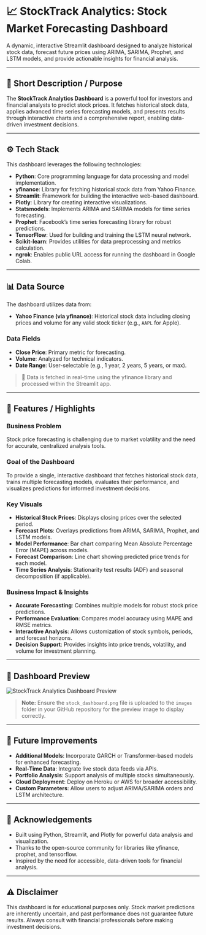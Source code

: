 # 📈 StockTrack Analytics: Stock Market Forecasting Dashboard

A dynamic, interactive Streamlit dashboard designed to analyze historical stock data, forecast future prices using ARIMA, SARIMA, Prophet, and LSTM models, and provide actionable insights for financial analysis.

---

## 🎯 Short Description / Purpose

The **StockTrack Analytics Dashboard** is a powerful tool for investors and financial analysts to predict stock prices. It fetches historical stock data, applies advanced time series forecasting models, and presents results through interactive charts and a comprehensive report, enabling data-driven investment decisions.

---

## ⚙️ Tech Stack

This dashboard leverages the following technologies:

- **Python**: Core programming language for data processing and model implementation.
- **yfinance**: Library for fetching historical stock data from Yahoo Finance.
- **Streamlit**: Framework for building the interactive web-based dashboard.
- **Plotly**: Library for creating interactive visualizations.
- **Statsmodels**: Implements ARIMA and SARIMA models for time series forecasting.
- **Prophet**: Facebook’s time series forecasting library for robust predictions.
- **TensorFlow**: Used for building and training the LSTM neural network.
- **Scikit-learn**: Provides utilities for data preprocessing and metrics calculation.
- **ngrok**: Enables public URL access for running the dashboard in Google Colab.

---

## 📊 Data Source

The dashboard utilizes data from:

- **Yahoo Finance (via yfinance)**: Historical stock data including closing prices and volume for any valid stock ticker (e.g., `AAPL` for Apple).

### Data Fields

- **Close Price**: Primary metric for forecasting.
- **Volume**: Analyzed for technical indicators.
- **Date Range**: User-selectable (e.g., 1 year, 2 years, 5 years, or max).

> 💾 Data is fetched in real-time using the yfinance library and processed within the Streamlit app.

---

## 🌟 Features / Highlights

### Business Problem

Stock price forecasting is challenging due to market volatility and the need for accurate, centralized analysis tools.

### Goal of the Dashboard

To provide a single, interactive dashboard that fetches historical stock data, trains multiple forecasting models, evaluates their performance, and visualizes predictions for informed investment decisions.

### Key Visuals

- **Historical Stock Prices**: Displays closing prices over the selected period.
- **Forecast Plots**: Overlays predictions from ARIMA, SARIMA, Prophet, and LSTM models.
- **Model Performance**: Bar chart comparing Mean Absolute Percentage Error (MAPE) across models.
- **Forecast Comparison**: Line chart showing predicted price trends for each model.
- **Time Series Analysis**: Stationarity test results (ADF) and seasonal decomposition (if applicable).

### Business Impact & Insights

- **Accurate Forecasting**: Combines multiple models for robust stock price predictions.
- **Performance Evaluation**: Compares model accuracy using MAPE and RMSE metrics.
- **Interactive Analysis**: Allows customization of stock symbols, periods, and forecast horizons.
- **Decision Support**: Provides insights into price trends, volatility, and volume for investment planning.

---

## 📸 Dashboard Preview

![StockTrack Analytics Dashboard Preview](images/stock_dashboard.png)

> **Note:** Ensure the `stock_dashboard.png` file is uploaded to the `images` folder in your GitHub repository for the preview image to display correctly.

---

## 📌 Future Improvements

- **Additional Models**: Incorporate GARCH or Transformer-based models for enhanced forecasting.
- **Real-Time Data**: Integrate live stock data feeds via APIs.
- **Portfolio Analysis**: Support analysis of multiple stocks simultaneously.
- **Cloud Deployment**: Deploy on Heroku or AWS for broader accessibility.
- **Custom Parameters**: Allow users to adjust ARIMA/SARIMA orders and LSTM architecture.

---

## 🙌 Acknowledgements

- Built using Python, Streamlit, and Plotly for powerful data analysis and visualization.
- Thanks to the open-source community for libraries like yfinance, prophet, and tensorflow.
- Inspired by the need for accessible, data-driven tools for financial analysis.

---

## ⚠️ Disclaimer

This dashboard is for educational purposes only. Stock market predictions are inherently uncertain, and past performance does not guarantee future results. Always consult with financial professionals before making investment decisions.

